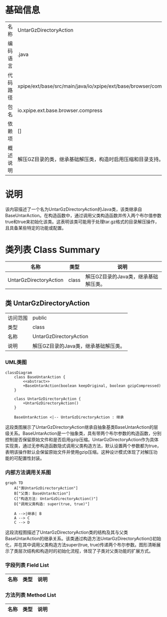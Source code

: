 # 基础信息

|      |      |
|------|------|
| 名称 | UntarGzDirectoryAction |
| 编码语言 | .java |
| 代码路径 | xpipe/ext/base/src/main/java/io/xpipe/ext/base/browser/compress/UntarGzDirectoryAction.java |
| 包名 | io.xpipe.ext.base.browser.compress |
| 依赖项 | [] |
| 概述说明 | 解压GZ目录的类，继承基础解压类，构造时启用压缩和目录支持。 |

# 说明

该内容描述了一个名为UntarGzDirectoryAction的Java类，该类继承自BaseUntarAction。在构造函数中，通过调用父类构造函数并传入两个布尔值参数true和true来初始化该类。这表明该类可能用于处理tar.gz格式的目录解压操作，且具备某些特定的功能或配置。

# 类列表 Class Summary

| 名称   | 类型  | 说明 |
|-------|------|-------------|
| UntarGzDirectoryAction | class | 解压GZ目录的Java类，继承基础解压类。 |



## 类 UntarGzDirectoryAction

|      |      |
|------|------|
| 访问范围 | public |
| 类型 | class |
| 名称 | UntarGzDirectoryAction |
| 说明 | 解压GZ目录的Java类，继承基础解压类。 |


### UML类图

```mermaid
classDiagram
    class BaseUntarAction {
        <<abstract>>
        +BaseUntarAction(boolean keepOriginal, boolean gzipCompressed)
    }

    class UntarGzDirectoryAction {
        +UntarGzDirectoryAction()
    }

    BaseUntarAction <|-- UntarGzDirectoryAction : 继承
```

这段类图展示了UntarGzDirectoryAction继承自抽象基类BaseUntarAction的层级关系。BaseUntarAction是一个抽象类，具有带两个布尔参数的构造函数，分别控制是否保留原始文件和是否启用gzip压缩。UntarGzDirectoryAction作为具体实现类，通过无参构造函数隐式调用父类构造方法，默认设置两个参数都为true，表明该操作默认会保留原始文件并使用gzip压缩。这种设计模式体现了对解压功能的可配置性封装。


### 内部方法调用关系图

```mermaid
graph TD
    A["类UntarGzDirectoryAction"]
    B["父类: BaseUntarAction"]
    C["构造方法: UntarGzDirectoryAction()"]
    D["调用父类构造: super(true, true)"]

    A -->|继承| B
    A --> C
    C --> D
```

这段流程图描述了UntarGzDirectoryAction类的结构及其与父类BaseUntarAction的继承关系。该类通过构造方法UntarGzDirectoryAction()初始化，并在其中调用父类构造方法super(true, true)传递两个布尔参数。图形清晰展示了类层次结构和构造时的初始化流程，体现了子类对父类功能的扩展方式。

### 字段列表 Field List

| 名称  | 类型  | 说明 |
|-------|-------|------|

### 方法列表 Method List

| 名称  | 类型  | 说明 |
|-------|-------|------|




